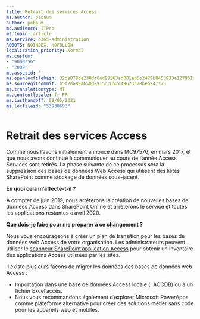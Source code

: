 ```yaml
---
title: Retrait des services Access
ms.author: pebaum
author: pebaum
ms.audience: ITPro
ms.topic: article
ms.service: o365-administration
ROBOTS: NOINDEX, NOFOLLOW
localization_priority: Normal
ms.custom:
- "9000356"
- "2009"
ms.assetid: ''
ms.openlocfilehash: 32da879de230dc0ed99563ad881ab5b2479b8453933a127961a26d619e108ab9
ms.sourcegitcommit: b5f7da89a650d2915dc652449623c78be6247175
ms.translationtype: MT
ms.contentlocale: fr-FR
ms.lasthandoff: 08/05/2021
ms.locfileid: "53938693"
---
```

# <a name="access-services-retirement"></a>Retrait des services Access

Comme nous l’avons initialement annoncé dans MC97576, en mars 2017, et que nous avons continué à communiquer au cours de l’année Access Services sont retirés. La phase suivante de ce processus sera la suppression des bases de données Web Access qui utilisent des listes SharePoint comme stockage de données sous-jacent.

**En quoi cela m’affecte-t-il ?**

À compter de juin 2019, nous arrêterons la création de nouvelles bases de données Access dans SharePoint Online et arrêterons le service et toutes les applications restantes d’avril 2020.

**Que dois-je faire pour me préparer à ce changement ?**

Nous vous encourageons à créer un plan de transition pour les bases de données web Access de votre organisation. Les administrateurs peuvent utiliser le [scanneur SharePoint’application Access](https://github.com/SharePoint/PnP-Tools/tree/master/Solutions/SharePoint.AccessApp.Scanner) pour obtenir un inventaire des applications Access utilisées par les sites.

Il existe plusieurs façons de migrer les données des bases de données web Access :

- Importation dans une base de données Access locale (. ACCDB) ou à un fichier Excel’accès.
- Nous vous recommandons également d’explorer Microsoft PowerApps comme plateforme alternative pour créer des solutions métier sans code pour les appareils web et mobiles.